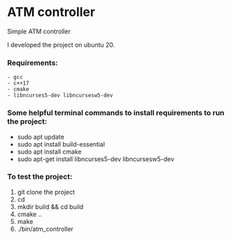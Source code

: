 # ATM controller
Simple ATM controller

I developed the project on ubuntu 20.

### Requirements:
    - gcc
    - c++17
    - cmake
    - libncurses5-dev libncursesw5-dev

### Some helpful terminal commands to install requirements to run the project:
   - sudo apt update
   - sudo apt install build-essential
   - sudo apt install cmake
   - sudo apt-get install libncurses5-dev libncursesw5-dev

### To test the project:
1. git clone the project
2. cd <project name>
3. mkdir build && cd build
4. cmake ..
5. make
6. ./bin/atm_controller
